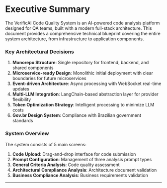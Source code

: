 # Executive Summary

The VerificAI Code Quality System is an AI-powered code analysis platform designed for QA teams, built with a modern full-stack architecture. This document provides a comprehensive technical blueprint covering the entire system architecture, from infrastructure to application components.

### Key Architectural Decisions

1. **Monorepo Structure**: Single repository for frontend, backend, and shared components
2. **Microservice-ready Design**: Monolithic initial deployment with clear boundaries for future microservices
3. **Event-driven Architecture**: Async processing with WebSocket real-time updates
4. **Multi-LLM Integration**: LangChain-based abstraction layer for provider flexibility
5. **Token Optimization Strategy**: Intelligent processing to minimize LLM costs
6. **Gov.br Design System**: Compliance with Brazilian government standards

### System Overview

The system consists of 5 main screens:
1. **Code Upload**: Drag-and-drop interface for code submission
2. **Prompt Configuration**: Management of three analysis prompt types
3. **General Criteria Analysis**: Code quality assessment
4. **Architectural Compliance Analysis**: Architecture document validation
5. **Business Compliance Analysis**: Business requirements validation

---
